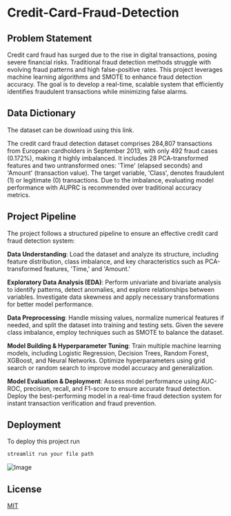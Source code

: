 # Credit-Card-Fraud-Detection
## Problem Statement
Credit card fraud has surged due to the rise in digital transactions, posing severe financial risks. Traditional fraud detection methods struggle with evolving fraud patterns and high false-positive rates. This project leverages machine learning algorithms and SMOTE to enhance fraud detection accuracy. The goal is to develop a real-time, scalable system that efficiently identifies fraudulent transactions while minimizing false alarms.

## Data Dictionary
The dataset can be download using this link.

The credit card fraud detection dataset comprises 284,807 transactions from European cardholders in September 2013, with only 492 fraud cases (0.172%), making it highly imbalanced. It includes 28 PCA-transformed features and two untransformed ones: 'Time' (elapsed seconds) and 'Amount' (transaction value). The target variable, 'Class', denotes fraudulent (1) or legitimate (0) transactions. Due to the imbalance, evaluating model performance with AUPRC is recommended over traditional accuracy metrics.

## Project Pipeline
The project follows a structured pipeline to ensure an effective credit card fraud detection system:

__Data Understanding__: Load the dataset and analyze its structure, including feature distribution, class imbalance, and key characteristics such as PCA-transformed features, 'Time,' and 'Amount.'

__Exploratory Data Analysis (EDA)__: Perform univariate and bivariate analysis to identify patterns, detect anomalies, and explore relationships between variables. Investigate data skewness and apply necessary transformations for better model performance.

__Data Preprocessing__: Handle missing values, normalize numerical features if needed, and split the dataset into training and testing sets. Given the severe class imbalance, employ techniques such as SMOTE to balance the dataset.

__Model Building & Hyperparameter Tuning__: Train multiple machine learning models, including Logistic Regression, Decision Trees, Random Forest, XGBoost, and Neural Networks. Optimize hyperparameters using grid search or random search to improve model accuracy and generalization.

__Model Evaluation & Deployment__: Assess model performance using AUC-ROC, precision, recall, and F1-score to ensure accurate fraud detection. Deploy the best-performing model in a real-time fraud detection system for instant transaction verification and fraud prevention.


## Deployment

To deploy this project run

```bash
streamlit run your file path
```
![Image](https://github.com/user-attachments/assets/0e39f153-9963-497d-bdbf-f8b7d0c69198)

## License

[MIT](https://choosealicense.com/licenses/mit/)

